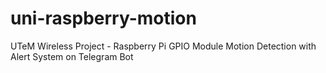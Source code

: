 # uni-raspberry-motion
UTeM Wireless Project - Raspberry Pi GPIO Module Motion Detection with Alert System on Telegram Bot
